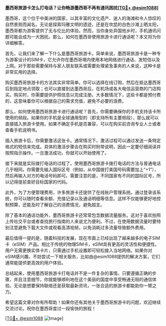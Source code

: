 **墨西哥旅游卡怎么打电话？让你畅游墨西哥不再有通讯困扰[[TG💪+ @esim1088](https://t.me/s/esim1088)]**

墨西哥，这个位于中美洲的国家，以其丰富的文化遗产、迷人的海滩和令人惊叹的自然景观而闻名。无论是探索玛雅文明的遗迹，还是在坎昆的白色沙滩上晒太阳，墨西哥都为游客提供了无与伦比的体验。然而，当你身处异国他乡时，手机通讯问题可能会成为一大困扰。那么，如何在墨西哥使用旅游卡进行通话呢？本文将为你详细解答。

首先，让我们来了解一下什么是墨西哥旅游卡。简单来说，墨西哥旅游卡是一种专为游客设计的SIM卡，它允许你在墨西哥境内使用本地网络进行通话、发短信以及上网。对于那些需要保持与家人朋友联系或需要处理紧急事务的人来说，这种卡是非常实用的选择。

购买墨西哥旅游卡的方法其实非常简单。你可以选择在线订购，然后在抵达墨西哥后到指定地点领取；也可以直接到达墨西哥后，在机场或各大电信运营商的门店购买。购买时，你需要提供护照信息以完成注册。大多数情况下，这些卡都是预付费的，这意味着你可以根据自己的需求充值，避免不必要的浪费。

那么，如何使用墨西哥旅游卡进行通话呢？首先，你需要确保你的手机支持该卡所使用的频段。如果你的手机是全球通用型的（即支持所有主要频段），那么就可以直接插入旅游卡使用。如果不确定手机是否兼容，可以在购买前咨询专业人士或者查看手机说明书。

插入旅游卡后，你需要激活这张卡。通常情况下，激活过程可以通过发送一条特定格式的短信来完成。具体的激活步骤会在购买时附带说明，因此一定要仔细阅读并按照指示操作。一旦激活成功，你就可以开始使用了。

接下来就是实际拨打电话的过程了。使用墨西哥旅游卡拨打电话的方法与普通电话几乎相同。你需要先输入国际区号（例如，从中国拨打美国号码需要加上“+1”），然后再输入对方的电话号码即可。需要注意的是，不同国家有不同的国际区号，所以记得提前查好目标国家的代码。

此外，为了方便管理费用，许多旅游卡还提供了在线账户管理系统。通过登录该系统，你可以随时查看余额、充值记录以及通话明细等信息。这样不仅能够更好地控制预算，还能及时了解自己的消费情况，避免超支。

除了基本的通话功能外，墨西哥旅游卡还常常包含数据流量服务。这对于喜欢拍照上传社交平台或者查找旅行指南的人来说尤为便利。不过，在使用数据流量时要特别注意避免下载大文件或观看高清视频，以免消耗过多流量导致额外费用。

最后值得一提的是，随着科技的发展，现在市面上已经出现了越来越多的电子SIM卡（eSIM）产品。相比于传统的物理SIM卡，eSIM具有更高的灵活性和便捷性。用户无需更换实体卡片，只需通过手机设置即可轻松接入当地网络。如果你对eSIM感兴趣，不妨尝试一下相关服务，比如由@esim1088提供的解决方案，它们通常能提供更高效的用户体验。

总结起来，使用墨西哥旅游卡打电话并不是一件复杂的事情。只要遵循正确的步骤，并且注意细节，你就能够顺利地在这个美丽的国度中享受畅通无阻的通信体验。无论是想要保持联络还是获取最新资讯，一张合适的旅游卡都能助你一臂之力。

希望这篇文章对你有所帮助！如果你还有其他关于墨西哥旅游卡的问题，欢迎继续交流讨论。祝你在墨西哥度过一段愉快的旅程！

[[TG💪+ @esim1088](https://t.me/s/esim1088) ![Image](https://i.postimg.cc/4NQfJmqS/Snipaste-2025-05-13-00-14-12.png)]